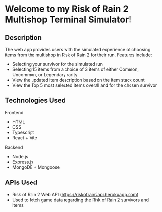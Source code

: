 # Welcome to my Risk of Rain 2 Multishop Terminal Simulator!

## Description
The web app provides users with the simulated experience of choosing items from the multishop in Risk of Rain 2 for their run. Features include:
- Selecting your survivor for the simulated run
- Selecting 15 items from a choice of 3 items of either Common, Uncommon, or Legendary rarity
- View the updated item description based on the item stack count
- View the Top 5 most selected items overall and for the chosen survivor

## Technologies Used
Frontend
- HTML
- CSS
- Typescript
- React + Vite

Backend
- Node.js
- Express.js
- MongoDB + Mongoose

## APIs Used
- Risk of Rain 2 Web API (https://riskofrain2api.herokuapp.com)
- Used to fetch game data regarding the Risk of Rain 2 survivors and items
